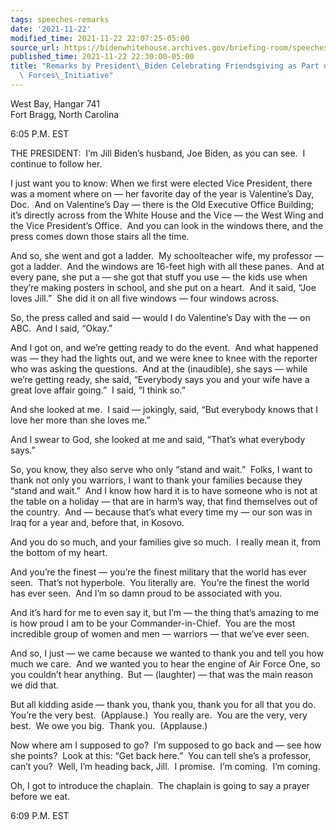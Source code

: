 ```yaml
---
tags: speeches-remarks
date: '2021-11-22'
modified_time: 2021-11-22 22:07:25-05:00
source_url: https://bidenwhitehouse.archives.gov/briefing-room/speeches-remarks/2021/11/22/remarks-by-president-biden-celebrating-friendsgiving-as-part-of-the-joining-forces-initiative/
published_time: 2021-11-22 22:30:00-05:00
title: "Remarks by President\_Biden Celebrating Friendsgiving as Part of the Joining\
  \ Forces\_Initiative"
---
```

 
West Bay, Hangar 741  
Fort Bragg, North Carolina

6:05 P.M. EST

THE PRESIDENT:  I’m Jill Biden’s husband, Joe Biden, as you can see.  I
continue to follow her.

I just want you to know: When we first were elected Vice President,
there was a moment where on — her favorite day of the year is
Valentine’s Day, Doc.  And on Valentine’s Day — there is the Old
Executive Office Building; it’s directly across from the White House and
the Vice — the West Wing and the Vice President’s Office.  And you can
look in the windows there, and the press comes down those stairs all the
time. 

And so, she went and got a ladder.  My schoolteacher wife, my professor
— got a ladder.  And the windows are 16-feet high with all these panes. 
And at every pane, she put a — she got that stuff you use — the kids use
when they’re making posters in school, and she put on a heart.  And it
said, “Joe loves Jill.”  She did it on all five windows — four windows
across.

So, the press called and said — would I do Valentine’s Day with the — on
ABC.  And I said, “Okay.” 

And I got on, and we’re getting ready to do the event.  And what
happened was — they had the lights out, and we were knee to knee with
the reporter who was asking the questions.  And at the (inaudible), she
says — while we’re getting ready, she said, “Everybody says you and your
wife have a great love affair going.”  I said, “I think so.” 

And she looked at me.  I said — jokingly, said, “But everybody knows
that I love her more than she loves me.” 

And I swear to God, she looked at me and said, “That’s what everybody
says.”

So, you know, they also serve who only “stand and wait.”  Folks, I want
to thank not only you warriors, I want to thank your families because
they “stand and wait.”  And I know how hard it is to have someone who is
not at the table on a holiday — that are in harm’s way, that find
themselves out of the country.  And — because that’s what every time my
— our son was in Iraq for a year and, before that, in Kosovo. 

And you do so much, and your families give so much.  I really mean it,
from the bottom of my heart.

And you’re the finest — you’re the finest military that the world has
ever seen.  That’s not hyperbole.  You literally are.  You’re the finest
the world has ever seen.  And I’m so damn proud to be associated with
you. 

And it’s hard for me to even say it, but I’m — the thing that’s amazing
to me is how proud I am to be your Commander-in-Chief.  You are the most
incredible group of women and men — warriors — that we’ve ever seen.

And so, I just — we came because we wanted to thank you and tell you how
much we care.  And we wanted you to hear the engine of Air Force One, so
you couldn’t hear anything.  But — (laughter) — that was the main reason
we did that. 

But all kidding aside — thank you, thank you, thank you for all that you
do.  You’re the very best.  (Applause.)  You really are.  You are the
very, very best.  We owe you big.  Thank you.  (Applause.) 

Now where am I supposed to go?  I’m supposed to go back and — see how
she points?  Look at this: “Get back here.”  You can tell she’s a
professor, can’t you?  Well, I’m heading back, Jill.  I promise.  I’m
coming.  I’m coming.

Oh, I got to introduce the chaplain.  The chaplain is going to say a
prayer before we eat.

6:09 P.M. EST

